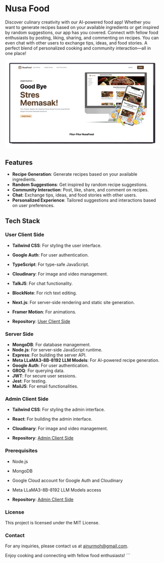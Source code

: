 # Nusa Food

Discover culinary creativity with our AI-powered food app! Whether you want to generate recipes based on your available ingredients or get inspired by random suggestions, our app has you covered. Connect with fellow food enthusiasts by posting, liking, sharing, and commenting on recipes. You can even chat with other users to exchange tips, ideas, and food stories. A perfect blend of personalized cooking and community interaction—all in one place!

![App Preview](assets/ezgif.com-animated-gif-maker.gif)

## Features

-   **Recipe Generation**: Generate recipes based on your available ingredients.
-   **Random Suggestions**: Get inspired by random recipe suggestions.
-   **Community Interaction**: Post, like, share, and comment on recipes.
-   **Chat**: Exchange tips, ideas, and food stories with other users.
-   **Personalized Experience**: Tailored suggestions and interactions based on user preferences.

## Tech Stack

### User Client Side

-   **Tailwind CSS**: For styling the user interface.
-   **Google Auth**: For user authentication.
-   **TypeScript**: For type-safe JavaScript.
-   **Cloudinary**: For image and video management.
-   **TalkJS**: For chat functionality.
-   **BlockNote**: For rich text editing.
-   **Next.js**: For server-side rendering and static site generation.
-   **Framer Motion**: For animations.

-   **Repository**: [User Client Side](https://github.com/Nusa-Foods/web-client)

### Server Side

-   **MongoDB**: For database management.
-   **Node.js**: For server-side JavaScript runtime.
-   **Express**: For building the server API.
-   **Meta LLaMA3-8B-8192 LLM Models**: For AI-powered recipe generation.
-   **Google Auth**: For user authentication.
-   **GROQ**: For querying data.
-   **JWT**: For secure user sessions.
-   **Jest**: For testing.
-   **MailJS**: For email functionalities.

### Admin Client Side

-   **Tailwind CSS**: For styling the admin interface.
-   **React**: For building the admin interface.
-   **Cloudinary**: For image and video management.

-   **Repository**: [Admin Client Side](https://github.com/Nusa-Foods/admin-web-client)

### Prerequisites

-   Node.js
-   MongoDB
-   Google Cloud account for Google Auth and Cloudinary
-   Meta LLaMA3-8B-8192 LLM Models access

-   **Repository**: [Admin Client Side](https://github.com/Nusa-Foods/main-server)

### License

This project is licensed under the MIT License.

### Contact

For any inquiries, please contact us at ainurmoh@gmail.com.

Enjoy cooking and connecting with fellow food enthusiasts! ```
